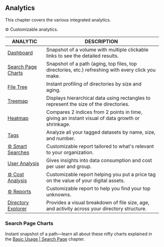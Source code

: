 <p id="analytics"></p>


## Analytics

This chapter covers the various integrated analytics.

⚙️ Customizable analytics.



| ANALYTIC | DESCRIPTION |
| --- | --- |
| [Dashboard](#dashboard) | Snapshot of a volume with multiple clickable links to see the detailed results. |
| [Search Page Charts](#search_page_charts) | Snapshot of a path (aging, top files, top directories, etc.) refreshing with every click you make. |
| [File Tree](#filetree) | Instant profiling of directories by size and aging. |
| [Treemap](#treemap) | Displays hierarchical data using rectangles to represent the size of the directories. |
| [Heatmap](#heatmap) | Compares 2 indices from 2 points in time, giving an instant visual of data growth or shrinkage. |
| [Tags](#tags) | Analyze all your tagged datasets by name, size, and number. |
| [⚙️ Smart Searches](#smart_searches) | Customizable report tailored to what's relevant to your organization. |
| [User Analysis](#user_analysis) | Gives insights into data consumption and cost per user and group. |
| [⚙️ Cost Analysis](#cost_analysis) | Customizable report helping you put a price tag on the value of your digital assets. |
| [⚙️ Reports](#reports) | Customizable report to help you find your top unknowns. |
| [Directory Explorer](#directory_explorer) | Provides a visual breakdown of file size, age, and activity across your directory structure. |



### Search Page Charts 

Instant snapshot of a path—learn all about these nifty charts explained in the [Basic Usage | Search Page](#search_page_charts) chapter.
